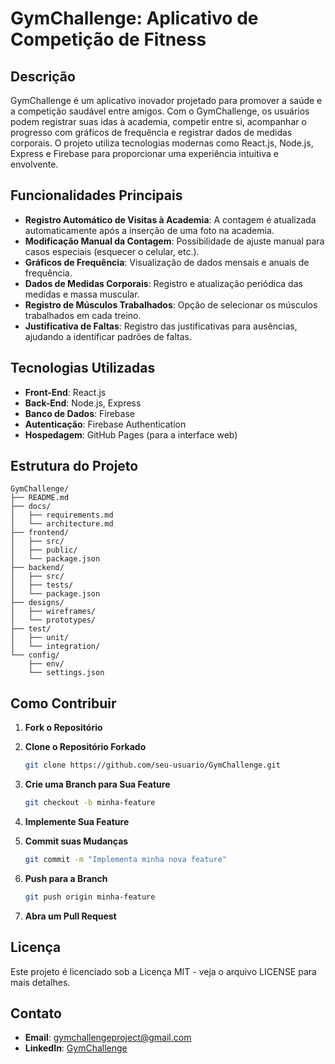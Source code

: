 # GymChallenge: Aplicativo de Competição de Fitness

## Descrição
GymChallenge é um aplicativo inovador projetado para promover a saúde e a competição saudável entre amigos. Com o GymChallenge, os usuários podem registrar suas idas à academia, competir entre si, acompanhar o progresso com gráficos de frequência e registrar dados de medidas corporais. O projeto utiliza tecnologias modernas como React.js, Node.js, Express e Firebase para proporcionar uma experiência intuitiva e envolvente.

## Funcionalidades Principais
- **Registro Automático de Visitas à Academia**: A contagem é atualizada automaticamente após a inserção de uma foto na academia.
- **Modificação Manual da Contagem**: Possibilidade de ajuste manual para casos especiais (esquecer o celular, etc.).
- **Gráficos de Frequência**: Visualização de dados mensais e anuais de frequência.
- **Dados de Medidas Corporais**: Registro e atualização periódica das medidas e massa muscular.
- **Registro de Músculos Trabalhados**: Opção de selecionar os músculos trabalhados em cada treino.
- **Justificativa de Faltas**: Registro das justificativas para ausências, ajudando a identificar padrões de faltas.

## Tecnologias Utilizadas
- **Front-End**: React.js
- **Back-End**: Node.js, Express
- **Banco de Dados**: Firebase
- **Autenticação**: Firebase Authentication
- **Hospedagem**: GitHub Pages (para a interface web)

## Estrutura do Projeto
```plaintext
GymChallenge/
├── README.md
├── docs/
│   ├── requirements.md
│   └── architecture.md
├── frontend/
│   ├── src/
│   ├── public/
│   └── package.json
├── backend/
│   ├── src/
│   ├── tests/
│   └── package.json
├── designs/
│   ├── wireframes/
│   └── prototypes/
├── test/
│   ├── unit/
│   └── integration/
└── config/
    ├── env/
    └── settings.json
```

## Como Contribuir
1. **Fork o Repositório**

2. **Clone o Repositório Forkado**
   ```bash
   git clone https://github.com/seu-usuario/GymChallenge.git

3. **Crie uma Branch para Sua Feature**
   ```bash
   git checkout -b minha-feature

4. **Implemente Sua Feature**

5. **Commit suas Mudanças**
   ```bash
   git commit -m "Implementa minha nova feature"

6. **Push para a Branch**
   ```bash
   git push origin minha-feature

7. **Abra um Pull Request**

## Licença
Este projeto é licenciado sob a Licença MIT - veja o arquivo LICENSE para mais detalhes.

## Contato
- **Email**: gymchallengeproject@gmail.com
- **LinkedIn**: [GymChallenge](https://www.linkedin.com/company/gymchallenge)
